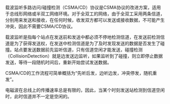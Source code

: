 载波监听多路访问/碰撞检测（CSMA/CD）协议是CSMA协议的改进方案，适用于总线形网络或半双工网络环境。对于全双工的网络，由于全双工采用两条信道，分别用来发送和接收，在任何时候，收发双方都可以发送或接收数据，不可能产生冲突，因此不需要CSMA/CD协议。

载波监听是指每个站点在发送前和发送中都必须不停地检测信道，在发送前检测信道是为了获得发送权，在发送中检测信道是为了及时发现发送的数据是否发生了碰撞。站点要发送数据前先监听信道，只有信道空闲才能发送，碰撞检测（CollisionDetection）就是边发送边监听，如果监听到了碰撞，则立即停止数据发送，等待一段随机时间后，重新开始尝试发送数据。

CSMA/CD的工作流程可简单概括为“先听后发，边听边发，冲突停发，随机重发”。

电磁波在总线上的传播速率总是有限的，因此，当某个时刻发送站检测到信道空闲时，此时信道并不一定是空闲的。

